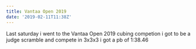 ```yaml
---
title: Vantaa Open 2019
date: '2019-02-11T11:38Z'
---
```


Last saturday i went to the Vantaa Open 2019 cubing competion
i got to be a judge scramble and compete in 3x3x3
i got a pb of 1:38.46
